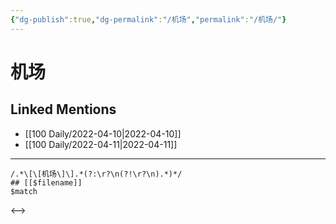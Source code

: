 ```yaml
---
{"dg-publish":true,"dg-permalink":"/机场","permalink":"/机场/"}
---
```


# 机场

## Linked Mentions
- [[100 Daily/2022-04-10\|2022-04-10]]
- [[100 Daily/2022-04-11\|2022-04-11]]


---

```expander
/.*\[\[机场\]\].*(?:\r?\n(?!\r?\n).*)*/
## [[$filename]]
$match
```

<-->
